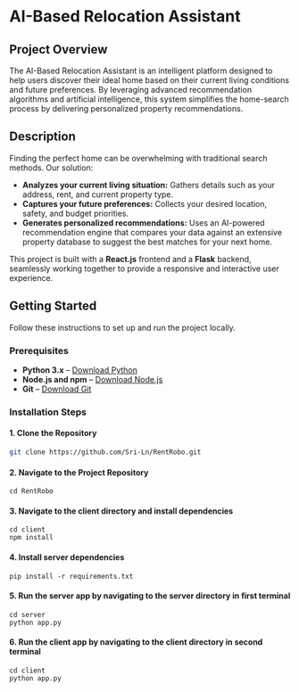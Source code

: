 # AI-Based Relocation Assistant

## Project Overview

The AI-Based Relocation Assistant is an intelligent platform designed to help users discover their ideal home based on their current living conditions and future preferences. By leveraging advanced recommendation algorithms and artificial intelligence, this system simplifies the home-search process by delivering personalized property recommendations.

## Description

Finding the perfect home can be overwhelming with traditional search methods. Our solution:

- **Analyzes your current living situation:** Gathers details such as your address, rent, and current property type.
- **Captures your future preferences:** Collects your desired location, safety, and budget priorities.
- **Generates personalized recommendations:** Uses an AI-powered recommendation engine that compares your data against an extensive property database to suggest the best matches for your next home.

This project is built with a **React.js** frontend and a **Flask** backend, seamlessly working together to provide a responsive and interactive user experience.

## Getting Started

Follow these instructions to set up and run the project locally.

### Prerequisites

- **Python 3.x** – [Download Python](https://www.python.org/downloads/)
- **Node.js and npm** – [Download Node.js](https://nodejs.org/)
- **Git** – [Download Git](https://git-scm.com/downloads)

### Installation Steps

#### 1. Clone the Repository

```bash
git clone https://github.com/Sri-Ln/RentRobo.git
```
#### 2. Navigate to the Project Repository
```
cd RentRobo
```
#### 3. Navigate to the client directory and install dependencies
```
cd client
npm install
```
#### 4. Install server dependencies
```
pip install -r requirements.txt
```
#### 5. Run the server app by navigating to the server directory in first terminal
```
cd server
python app.py
```
#### 6. Run the client app by navigating to the client directory in second terminal
```
cd client
python app.py
```


